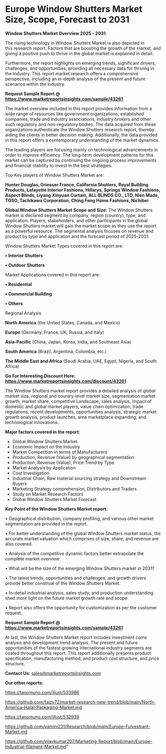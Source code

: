 # Europe Window Shutters Market Size, Scope, Forecast to 2031

<Strong> Window Shutters Market Overview 2025 - 2031</strong>

The rising technology in Window Shutters Market is also depicted in this research report. Factors that are boosting the growth of the market, and giving a positive push to thrive in the global market is explained in detail.

Furthermore, the report highlights on emerging trends, significant drivers, challenges, and opportunities, providing all necessary data for thriving in the industry. This report market research offers a comprehensive perspective, including an in-depth analysis of the present and future scenarios within the industry.

<strong>Request Sample Report @ <a href=https://www.marketreportsinsights.com/sample/43261>https://www.marketreportsinsights.com/sample/43261</a></strong>

The market overview included in this report provides information from a wide range of resources like government organizations, established companies, trade and industry associations, industry brokers and other such regulatory and non-regulatory bodies. The data acquired from these organizations authenticate the Window Shutters research report, thereby aiding the clients in better decision making. Additionally, the data provided in this report offers a contemporary understanding of the market dynamics.

The leading players are focusing mainly on technological advancements in order to improve efficiency. The long-term development patterns for this market can be captured by continuing the ongoing process improvements and financial stability to invest in the best strategies.

Top Key players of Window Shutters Market are:

<strong>Hunter Douglas, Griesser France, California Shutters, Royal Building Products, Lafayette Interior Fashions, Hillarys, Springs Window Fashions, Aspect Blinds, Liyang Xinyuan Curtain, ALL BLINDS CO., LTD, Nien Made, TOSO, Tachikawa Corporation, Ching Feng Home Fashions, Nichibei</strong>

<strong><b>Global Window Shutters Market Scope and Size:</b></strong>
The Window Shutters market is declared segment by company, region (country), type, and application. Players, stakeholders, and other participants in the global Window Shutters market will gain the market scope as they use the report as a powerful resource. The segmental analysis focuses on revenue and product by type and application and the forecast period of 2025-2031.

Window Shutters Market Types covered in this report are:

<strong>•  Interior Shutters

•  Outdoor Shutters</strong>

Market Applications covered in this report are:

<strong>•  Residential

•  Commercial Building

•  Others</strong> 

Regional Analysis

<strong>North America</strong> (the United States, Canada, and Mexico)

<strong>Europe</strong> (Germany, France, UK, Russia, and Italy)

<strong>Asia-Pacific</strong> (China, Japan, Korea, India, and Southeast Asia)

<strong>South America</strong> (Brazil, Argentina, Colombia, etc.)

<strong>The Middle East and Africa</strong> (Saudi Arabia, UAE, Egypt, Nigeria, and South Africa)

<strong>Go For Interesting Discount Here: <a href=https://www.marketreportsinsights.com/discount/43261>https://www.marketreportsinsights.com/discount/43261</a></strong>

The Window Shutters market report provides a detailed analysis of global market size, regional and country-level market size, segmentation market growth, market share, competitive Landscape, sales analysis, impact of domestic and global market players, value chain optimization, trade regulations, recent developments, opportunities analysis, strategic market growth analysis, product launches, area marketplace expanding, and technological innovations.

<strong><b>Major factors covered in the report:</b></strong>
<ul>
  <li>Global Window Shutters Market </li>
  <li>Economic Impact on the Industry</li>
  <li>Market Competition in terms of Manufacturers</li>
  <li>Production, Revenue (Value) by geographical segmentation</li>
  <li>Production, Revenue (Value), Price Trend by Type</li>
  <li>Market Analysis by Application</li>
  <li>Cost Investigation</li>
  <li>Industrial Chain, Raw material sourcing strategy and Downstream Buyers</li>
  <li>Marketing Strategy comprehension, Distributors and Traders</li>
  <li>Study on Market Research Factors</li>
  <li>Global Window Shutters Market Forecast</li>
</ul>

<strong><b>Key Point of the Window Shutters Market report:</b></strong>

• Geographical distribution, company profiling, and various other market segmentation are provided in the report.

• For better understanding of the global Window Shutters market status, the accurate market valuation which comprises of size, share, and revenue are also covered.

• Analysis of the competitive dynamic factors better extrapolate the complete market overview

• What will be the size of the emerging Window Shutters market in 2031?

• The latest trends, opportunities and challenges, and growth drivers provide better construal of the Window Shutters Market.

• In-detail industrial analysis, sales study, and production understanding shed more light on the future market growth rate and scope.

• Report also offers the opportunity for customization as per the customer request.

<strong>Request Sample Report @ <a href=https://www.marketreportsinsights.com/sample/43261>https://www.marketreportsinsights.com/sample/43261</a></strong>

At last, the Window Shutters Market report includes investment come analysis and development trend analysis. The present and future opportunities of the fastest growing international industry segments are coated throughout this report. This report additionally presents product specification, manufacturing method, and product cost structure, and price structure.

<strong>Contact Us:</strong>
sales@marketreportsinsights.com

<strong>Our other reports:</strong>

<a href=https://tanomuno.com/illust/533986>https://tanomuno.com/illust/533986</a>

<a href=https://github.com/faizy72/market-research-new-trend/blob/main/North-America-Halal-Packaging-Market.md>https://github.com/faizy72/market-research-new-trend/blob/main/North-America-Halal-Packaging-Market.md</a>

<a href=https://tanomuno.com/illust/532939>https://tanomuno.com/illust/532939</a>

<a href=https://github.com/yamini231/Research/blob/main/Europe-Fulvestrant-Market.md>https://github.com/yamini231/Research/blob/main/Europe-Fulvestrant-Market.md</a>

<a href=https://github.com/vijaykumar207/Marketing-Report/blob/main/Europe-Industrial-filament-Market.md>https://github.com/vijaykumar207/Marketing-Report/blob/main/Europe-Industrial-filament-Market.md</a>"
